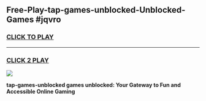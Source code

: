 
## Free-Play-tap-games-unblocked-Unblocked-Games #jqvro
<h3>
<a href="https://news.freeplayer.one?title=tap-games-unblocked&ref=8M">CLICK TO PLAY</a></h3>
<hr>

<h3>
<a href="https://news.freeplayer.one?title=tap-games-unblocked&ref=8M">CLICK 2 PLAY</a>
  
</h3>

<a href="https://news.freeplayer.one?title=tap-games-unblocked&ref=8M"><img src="https://clearcache.store/games.png"></a>


**tap-games-unblocked games unblocked: Your Gateway to Fun and Accessible Online Gaming**
